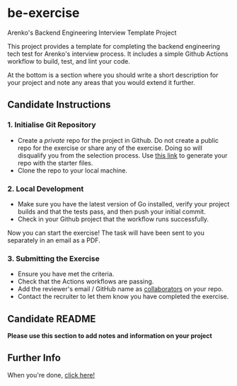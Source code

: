 # be-exercise

Arenko's Backend Engineering Interview Template Project

This project provides a template for completing the backend engineering tech test for Arenko's interview process. It includes a simple Github Actions workflow to build, test, and lint your code.

At the bottom is a section where you should write a short description for your project and note any areas that you would extend it further.

## Candidate Instructions

### 1. Initialise Git Repository

- Create a _private_ repo for the project in Github. Do not create a public repo for the exercise or share any of the exercise. Doing so will disqualify you from the selection process. Use [this link](https://github.com/new?template_name=be-exercise&template_owner=arenko-group&name=arenko-be-exercise&visibility=private) to generate your repo with the starter files.
- Clone the repo to your local machine.

### 2. Local Development

- Make sure you have the latest version of Go installed, verify your project builds and that the tests pass, and then push your initial commit.
- Check in your Github project that the workflow runs successfully.

Now you can start the exercise! The task will have been sent to you separately in an email as a PDF.

### 3. Submitting the Exercise

- Ensure you have met the criteria.
- Check that the Actions workflows are passing.
- Add the reviewer's email / GitHub name as [collaborators](https://docs.github.com/en/account-and-profile/setting-up-and-managing-your-personal-account-on-github/managing-access-to-your-personal-repositories/inviting-collaborators-to-a-personal-repository) on your repo.
- Contact the recruiter to let them know you have completed the exercise.

## Candidate README

**Please use this section to add notes and information on your project**

## Further Info

When you're done, [click here!](https://arenko-group.github.io/)
